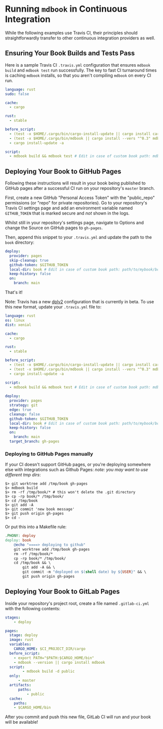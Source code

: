 # Running `mdbook` in Continuous Integration

While the following examples use Travis CI, their principles should
straightforwardly transfer to other continuous integration providers as well.

## Ensuring Your Book Builds and Tests Pass

Here is a sample Travis CI `.travis.yml` configuration that ensures `mdbook
build` and `mdbook test` run successfully. The key to fast CI turnaround times
is caching `mdbook` installs, so that you aren't compiling `mdbook` on every CI
run.

```yaml
language: rust
sudo: false

cache:
  - cargo

rust:
  - stable

before_script:
  - (test -x $HOME/.cargo/bin/cargo-install-update || cargo install cargo-update)
  - (test -x $HOME/.cargo/bin/mdbook || cargo install --vers "^0.3" mdbook)
  - cargo install-update -a

script:
  - mdbook build && mdbook test # Edit in case of custom book path: mdbook build path/to/mybook && mdbook test path/to/mybook
```

## Deploying Your Book to GitHub Pages

Following these instructions will result in your book being published to GitHub
pages after a successful CI run on your repository's `master` branch.

First, create a new GitHub "Personal Access Token" with the "public_repo"
permissions (or "repo" for private repositories). Go to your repository's Travis
CI settings page and add an environment variable named `GITHUB_TOKEN` that is
marked secure and *not* shown in the logs.

Whilst still in your repository's settings page, navigate to Options and change the 
Source on GitHub pages to `gh-pages`.

Then, append this snippet to your `.travis.yml` and update the path to the
`book` directory:

```yaml
deploy:
  provider: pages
  skip-cleanup: true
  github-token: $GITHUB_TOKEN
  local-dir: book # Edit in case of custom book path: path/to/mybook/book
  keep-history: false
  on:
    branch: main
```

That's it!

Note: Travis has a new [dplv2](https://blog.travis-ci.com/2019-08-27-deployment-tooling-dpl-v2-preview-release) configuration that is currently in beta. To use this new format, update your `.travis.yml` file to:

```yaml
language: rust
os: linux
dist: xenial

cache:
  - cargo

rust:
  - stable

before_script:
  - (test -x $HOME/.cargo/bin/cargo-install-update || cargo install cargo-update)
  - (test -x $HOME/.cargo/bin/mdbook || cargo install --vers "^0.3" mdbook)
  - cargo install-update -a

script:
  - mdbook build && mdbook test # Edit in case of custom book path: mdbook build path/to/mybook && mdbook test path/to/mybook
  
deploy:
  provider: pages
  strategy: git
  edge: true
  cleanup: false
  github-token: $GITHUB_TOKEN
  local-dir: book # Edit in case of custom book path: path/to/mybook/book
  keep-history: false
  on:
    branch: main
  target_branch: gh-pages
```

### Deploying to GitHub Pages manually

If your CI doesn't support GitHub pages, or you're deploying somewhere else
with integrations such as Github Pages:
 *note: you may want to use different tmp dirs*:

```console
$> git worktree add /tmp/book gh-pages
$> mdbook build
$> rm -rf /tmp/book/* # this won't delete the .git directory
$> cp -rp book/* /tmp/book/
$> cd /tmp/book
$> git add -A
$> git commit 'new book message'
$> git push origin gh-pages
$> cd -
```

Or put this into a Makefile rule:

```makefile
.PHONY: deploy
deploy: book
	@echo "====> deploying to github"
	git worktree add /tmp/book gh-pages
	rm -rf /tmp/book/*
	cp -rp book/* /tmp/book/
	cd /tmp/book && \
		git add -A && \
		git commit -m "deployed on $(shell date) by ${USER}" && \
		git push origin gh-pages
```

## Deploying Your Book to GitLab Pages
Inside your repository's project root, create a file named `.gitlab-ci.yml` with the following contents:
```yml
stages:
    - deploy

pages:
  stage: deploy
  image: rust
  variables:
    CARGO_HOME: $CI_PROJECT_DIR/cargo
  before_script:
    - export PATH="$PATH:$CARGO_HOME/bin"
    - mdbook --version || cargo install mdbook
  script:
        - mdbook build -d public
  only:
      - master 
  artifacts:
      paths:
          - public
  cache:
    paths:
    - $CARGO_HOME/bin
```

After you commit and push this new file, GitLab CI will run and your book will be available!
